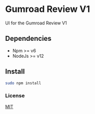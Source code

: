 # Gumroad Review V1
UI for the Gumroad Review V1

## Dependencies
* Npm >= v6
* NodeJs >= v12

## Install
```bash
sudo npm install
```

### License
[MIT](readme.md)
